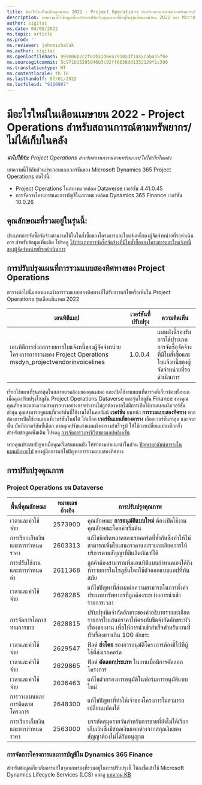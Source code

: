 ```yaml
---
title: มีอะไรใหม่ในเดือนเมษายน 2022 - Project Operations สำหรับสถานการณ์ตามทรัพยากร/ไม่ได้เก็บในคลัง
description: บทความนี้ให้ข้อมูลเกี่ยวกับการปรับปรุงคุณภาพที่มีอยู่ในรุ่นเดือนเมษายน 2022 ของ Microsoft Dynamics 365 Project Operations สำหรับสถานการณ์ตามทรัพยากร/ไม่ได้เก็บในคลัง
author: sigitac
ms.date: 04/08/2022
ms.topic: article
ms.prod: ''
ms.reviewer: johnmichalak
ms.author: sigitac
ms.openlocfilehash: 999006b2c2fe2b31d6e47910a3f1a55cab415f0e
ms.sourcegitcommit: 5c971b15295046b3c92ff6638dd1352129f1c390
ms.translationtype: HT
ms.contentlocale: th-TH
ms.lasthandoff: 07/01/2022
ms.locfileid: "9110907"
---
```

# <a name="whats-new-april-2022---project-operations-for-resourcenon-stocked-based-scenarios"></a>มีอะไรใหม่ในเดือนเมษายน 2022 - Project Operations สำหรับสถานการณ์ตามทรัพยากร/ไม่ได้เก็บในคลัง

_**นำไปใช้กับ:** Project Operations สำหรับสถานการณ์ตามทรัพยากร/ไม่ได้เก็บในคลัง_

บทความนี้ใช้กับส่วนประกอบและเวอร์ชันของ Microsoft Dynamics 365 Project Operations ต่อไปนี้:

- Project Operations ในสภาพแวดล้อม Dataverse เวอร์ชัน 4.41.0.45
- การจัดการโครงการและการบัญชีในสภาพแวดล้อม Dynamics 365 Finance เวอร์ชัน 10.0.26

## <a name="features-included-in-this-release"></a>คุณลักษณะที่รวมอยู่ในรุ่นนี้:

ประเภทการจัดซื้อจัดจ้างสามารถใช้ในใบสั่งซื้อของโครงการและใบแจ้งหนี้ของผู้จัดจำหน่ายที่รอดำเนินการ สำหรับข้อมูลเพิ่มเติม โปรดดู [ใช้ประเภทการจัดซื้อจัดจ้างที่มีใบสั่งซื้อของโครงการและใบแจ้งหนี้ของผู้จัดจำหน่ายที่รอดำเนินการ](../procurement/configure-procurement-categories.md)

## <a name="project-operations-dual-write-maps-updates"></a>การปรับปรุงแผนที่การรวมแบบสองทิศทางของ Project Operations

ตารางต่อไปนี้แสดงแผนผังการรวมแบบสองทิศทางที่ได้รับการแก้ไขหรือเพิ่มใน Project Operations รุ่นเดือนมีนาคม 2022

| เอนทิตีแมป | เวอร์ชันที่ปรับปรุง | ความคิดเห็น |
| -------------- | ------------------- | ------------|
| เอนทิตีการส่งออกรายการใบแจ้งหนี้ของผู้จัดจำหน่ายโครงการการรวมของ Project Operations msdyn\_projectvendorinvoicelines | 1.0.0.4 | แผนผังนี้รองรับการใช้ประเภทการจัดซื้อจัดจ้างที่มีใบสั่งซื้อและใบแจ้งหนี้ของผู้จัดจำหน่ายที่รอดำเนินการ |

เรียกใช้แผนที่รุ่นล่าสุดในสภาพแวดล้อมของคุณเสมอ และเปิดใช้งานแผนที่ตารางที่เกี่ยวข้องทั้งหมดเมื่อคุณปรับปรุงโซลูชัน Project Operations Dataverse และรุ่นโซลูชัน Finance ของคุณ คุณลักษณะและความสามารถบางอย่างอาจทำงานไม่ถูกต้องหากไม่มีการเปิดใช้งานแผนผังเวอร์ชันล่าสุด คุณสามารถดูแผนที่เวอร์ชันที่ใช้งานได้ในคอลัมน์ **เวอร์ชัน** บนหน้า **การรวมแบบสองทิศทาง** หากต้องการเปิดใช้งานแผนที่เวอร์ชันใหม่ได้ ให้เลือก **เวอร์ชันแผนที่ของตาราง** เลือกเวอร์ชันล่าสุด และจากนั้น บันทึกเวอร์ชันที่เลือก หากคุณปรับแต่งแผนผังตารางสำเร็จรูป ให้ใช้การเปลี่ยนแปลงอีกครั้ง สำหรับข้อมูลเพิ่มเติม โปรดดู [การจัดการวงจรชีวิตของแอปพลิเคชัน](/dynamics365/fin-ops-core/dev-itpro/data-entities/dual-write/app-lifecycle-management)

หากคุณประสบปัญหาเมื่อคุณเริ่มต้นแผนผัง ให้ทำตามคำแนะนำในส่วน [ปัญหาคอลัมน์ตารางในแผนผังหายไป](/dynamics365/fin-ops-core/dev-itpro/data-entities/dual-write/dual-write-troubleshooting-finops-upgrades#missing-table-columns-issue-on-maps) ของคู่มือการแก้ไขปัญหาการรวมแบบสองทิศทาง

## <a name="quality-updates"></a>การปรับปรุงคุณภาพ

### <a name="project-operations-on-dataverse"></a>Project Operations บน Dataverse

| พื้นที่คุณลักษณะ | หมายเลขอ้างอิง | การปรับปรุงคุณภาพ |
| ------------ | ---------------- | -------------- |
| เวลาและค่าใช้จ่าย | 2573900 | คุณลักษณะ **การอนุมัติแบบใหม่** ต้องเปิดใช้งานคุณลักษณะโดยค่าเริ่มต้น |
| การเรียกเก็บเงินและการกำหนดราคา | 2603313 | แก้ไขข้อผิดพลาดของเรกคอร์ดที่ซ้ำกันซึ่งทำให้ไม่สามารถเพิ่มใบเสนอราคาและรายละเอียดการให้บริการตามสัญญาที่มีผลิตภัณฑ์ได้ |
| การปรับใช้งานและการกำหนดค่า | 2611368 | ลูกค้าต้องสามารถเพิ่มเอนทิตีแบบกำหนดเองได้ถึงห้ารายการในโซลูชันโดยใช้ตัวออกแบบแอปที่ทันสมัย |
| เวลาและค่าใช้จ่าย | 2628285 | แก้ไขปัญหาที่ส่งผลต่อความสามารถในการตั้งค่าประเภททรัพยากรที่ถูกต้องระหว่างการนำเข้ารายการเวลา |
|   การจัดการโอกาสทางการขาย| 2628815 | ปรับปรุงขีดจำกัดอักขระของคำอธิบายรายละเอียดรายการใบเสนอราคาให้ตรงกับขีดจำกัดอักขระหัวเรื่องของงาน เพื่อให้การนำเข้าสำเร็จสำหรับงานที่หัวเรื่องยาวเกิน 100 อักขระ |
| เวลาและค่าใช้จ่าย| 2629547 | ฟิลด์ **ส่งโดย** ของการอนุมัติโครงการต้องชี้ไปที่ผู้ใช้ที่ส่งเรกคอร์ด |
| เวลาและค่าใช้จ่าย| 2629865 | ฟิลด์ **คัดลอกประเภท** ในงานเมื่อมีการคัดลอกโครงการ |
| เวลาและค่าใช้จ่าย| 2636463 | แก้ไขตัวกรองการอนุมัติในฟอร์มการอนุมัติแบบใหม่ |
| การวางแผนและการติดตามโครงการ | 2648300 | แก้ไขปัญหาที่ทำให้เจ้าของโครงการไม่สามารถเปลี่ยนแปลงได้ |
| การเรียกเก็บเงินและการกำหนดราคา | 2563000 | บรรทัดสมุดรายวันสำหรับการขายที่ยังไม่ได้เรียกเก็บเงินซึ่งมีสกุลเงินแตกต่างจากสกุลเงินของสัญญาต้องไม่ได้รับอนุญาต |

### <a name="project-management-and-accounting-in-dynamics-365-finance"></a>การจัดการโครงการและการบัญชีใน Dynamics 365 Finance

สำหรับข้อมูลเกี่ยวกับการแก้ไขจุดบกพร่องที่รวมอยู่ในการปรับปรุงนี้ ให้ลงชื่อเข้าใช้ Microsoft Dynamics Lifecycle Services (LCS) และดู [บทความ KB](https://fix.lcs.dynamics.com/Issue/Details?bugId=662864)
